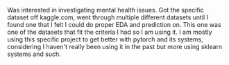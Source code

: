 Was interested in investigating mental health issues. Got the specific dataset off kaggle.com, went through multiple different datasets until I found one that
I felt I could do proper EDA and prediction on. This one was one of the datasets that fit the criteria I had so I am using it. I am mostly using this specific
project to get better with pytorch and its systems, considering I haven't really been using it in the past but more using sklearn systems and such.
